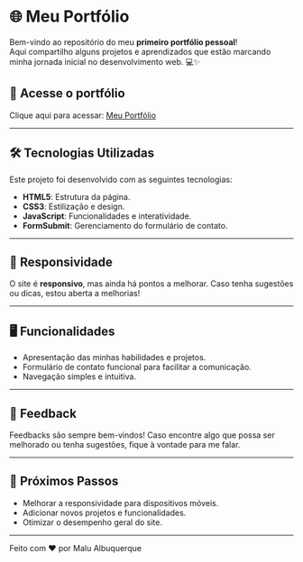 
# 🌐 Meu Portfólio

Bem-vindo ao repositório do meu **primeiro portfólio pessoal**!  
Aqui compartilho alguns projetos e aprendizados que estão marcando minha jornada inicial no desenvolvimento web. 💻✨

## 🔗 Acesse o portfólio
Clique aqui para acessar: [Meu Portfólio](https://portfolio-lake-gamma-94.vercel.app/)

---

## 🛠️ Tecnologias Utilizadas

Este projeto foi desenvolvido com as seguintes tecnologias:

- **HTML5**: Estrutura da página.
- **CSS3**: Estilização e design.
- **JavaScript**: Funcionalidades e interatividade.
- **FormSubmit**: Gerenciamento do formulário de contato.

---

## 📱 Responsividade

O site é **responsivo**, mas ainda há pontos a melhorar. Caso tenha sugestões ou dicas, estou aberta a melhorias!

---

## 🖥️ Funcionalidades

- Apresentação das minhas habilidades e projetos.
- Formulário de contato funcional para facilitar a comunicação.
- Navegação simples e intuitiva.

---

## 📩 Feedback

Feedbacks são sempre bem-vindos! Caso encontre algo que possa ser melhorado ou tenha sugestões, fique à vontade para me falar.

---

## 🚀 Próximos Passos

- Melhorar a responsividade para dispositivos móveis.
- Adicionar novos projetos e funcionalidades.
- Otimizar o desempenho geral do site.


---

Feito com ❤️ por Malu Albuquerque
